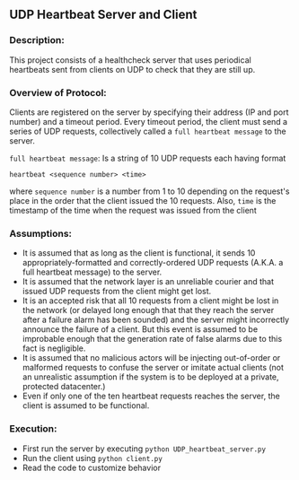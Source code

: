 ## UDP Heartbeat Server and Client

### Description:
This project consists of a healthcheck server that uses periodical heartbeats
sent from clients on UDP to check that they are still up.

### Overview of Protocol:
Clients are registered on the server by specifying their address (IP and port number)
and a timeout period. Every timeout period, the client must send a series of
UDP requests, collectively called a `full heartbeat message` to the server.


`full heartbeat message`: Is a string of 10 UDP requests each having format

`heartbeat <sequence number> <time>`

where `sequence number` is a number from 1 to 10 depending on the request's
place in the order that the client issued the 10 requests. 
Also, `time` is the timestamp of the time when the request was issued from 
the client


### Assumptions:
- It is assumed that as long as the client is functional, it sends 10
appropriately-formatted and correctly-ordered UDP requests (A.K.A. a full heartbeat message)
to the server. 
- It is assumed that the network layer is an unreliable courier and that
issued UDP requests from the client might get lost.
- It is an accepted risk that all 10 requests from a client might
be lost in the network (or delayed long enough that that they reach the server 
after a failure alarm has been sounded) 
and the server might incorrectly announce the failure
of a client. But this event is assumed to be improbable enough that the
generation rate of false alarms due to this fact is negligible.
- It is assumed that no malicious actors will be injecting out-of-order or malformed
requests to confuse the server or imitate actual clients (not an unrealistic
assumption if the system is to be deployed at a private, protected datacenter.)
- Even if only one of the ten heartbeat requests reaches the server, the
client is assumed to be functional.

  
### Execution:
- First run the server by executing `python UDP_heartbeat_server.py`
- Run the client using `python client.py`
- Read the code to customize behavior
